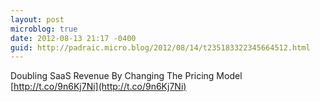 ```yaml
---
layout: post
microblog: true
date: 2012-08-13 21:17 -0400
guid: http://padraic.micro.blog/2012/08/14/t235183322345664512.html
---
```

Doubling SaaS Revenue By Changing The Pricing Model [http://t.co/9n6Kj7Ni](http://t.co/9n6Kj7Ni)
